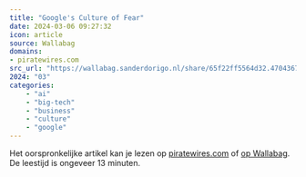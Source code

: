 ```yaml
---
title: "Google's Culture of Fear"
date: 2024-03-06 09:27:32
icon: article
source: Wallabag
domains:
- piratewires.com
src_url: "https://wallabag.sanderdorigo.nl/share/65f22ff5564d32.47043670"
2024: "03"
categories:
    - "ai"
    - "big-tech"
    - "business"
    - "culture"
    - "google"
---
```

Het oorspronkelijke artikel kan je lezen op [piratewires.com](https://www.piratewires.com/p/google-culture-of-fear) of [op Wallabag](https://wallabag.sanderdorigo.nl/share/65f22ff5564d32.47043670). De leestijd is ongeveer 13 minuten.